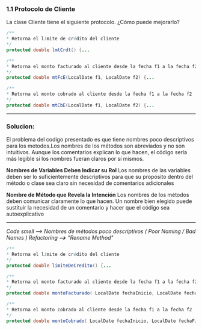 ### 1.1 Protocolo de Cliente
La clase Cliente tiene el siguiente protocolo. ¿Cómo puede mejorarlo? 

```java
/** 
* Retorna el límite de crédito del cliente
*/
protected double lmtCrdt() {...

/** 
* Retorna el monto facturado al cliente desde la fecha f1 a la fecha f2
*/
protected double mtFcE(LocalDate f1, LocalDate f2) {...

/** 
* Retorna el monto cobrado al cliente desde la fecha f1 a la fecha f2
*/
protected double mtCbE(LocalDate f1, LocalDate f2) {...
```

- - -

### Solucion:

El problema del codigo presentado es que tiene nombres poco descriptivos para los metodos.Los nombres de los métodos son abreviados y no son intuitivos. Aunque los comentarios explican lo que hacen, el código sería más legible si los nombres fueran claros por sí mismos.

**Nombres de Variables Deben Indicar su Rol**
Los nombres de las variables deben ser lo suficientemente descriptivos para que su propósito dentro del método o clase sea claro sin necesidad de comentarios adicionales

**Nombre de Método que Revela la Intención**
Los nombres de los métodos deben comunicar claramente lo que hacen. Un nombre bien elegido puede sustituir la necesidad de un comentario y hacer que el código sea autoexplicativo

- - -
*Code smell --> Nombres de métodos poco descriptivos ( Poor Naming / Bad Names )*
*Refactoring **-->** "Rename Method"*
```java
/** 
* Retorna el límite de crédito del cliente
*/
protected double limiteDeCredito() {...

/** 
* Retorna el monto facturado al cliente desde la fecha f1 a la fecha f2
*/
protected double montoFacturado( LocalDate fechaInicio, LocalDate fechaFin ) {...

/** 
* Retorna el monto cobrado al cliente desde la fecha f1 a la fecha f2
*/
protected double montoCobrado( LocalDate fechaInicio, LocalDate fechaFin ) {...
```
